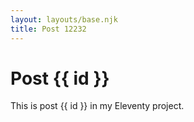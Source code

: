 ```yaml
---
layout: layouts/base.njk
title: Post 12232
---
```


# Post {{ id }}

This is post {{ id }} in my Eleventy project.
